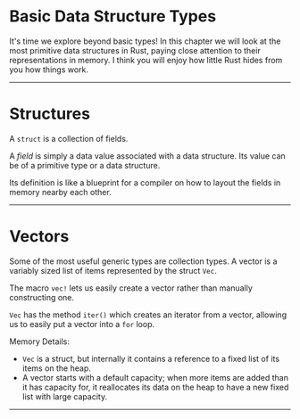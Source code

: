 Basic Data Structure Types
==========================

It's time we explore beyond basic types! In this chapter we will look at the most primitive data structures in Rust, paying close attention to their representations in memory. I think you will enjoy how little Rust hides from you how things work.

------------------------

Structures
==========

A `struct` is a collection of fields.

A *field* is simply a data value associated with a data structure. Its value can be of a primitive type or a data structure.

Its definition is like a blueprint for a compiler on how to layout the fields in memory nearby each other.

---------------------------------


Vectors
=======

Some of the most useful generic types are collection types. A vector is a variably sized list of items represented by the struct `Vec`.

The macro `vec!` lets us easily create a vector rather than manually constructing one.

`Vec` has the method `iter()` which creates an iterator from a vector, allowing us to easily put a vector into a `for` loop.

Memory Details:

-   `Vec` is a struct, but internally it contains a reference to a fixed list of its items on the heap.
-   A vector starts with a default capacity; when more items are added than it has capacity for, it reallocates its data on the heap to have a new fixed list with large capacity.

------------------------


